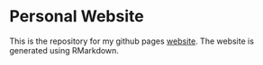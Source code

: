 # Personal Website

This is the repository for my github pages [website](https:craigbrinkerhoff.github.io). The website is generated using RMarkdown.